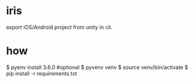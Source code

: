 # iris

export iOS/Android project from unity in cli.

# how

$ pyenv install 3.6.0 #optional
$ pyvenv venv
$ source venv/bin/activate
$ pip install -r requirements.txt
